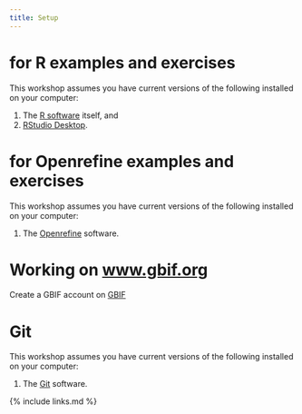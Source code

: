 ```yaml
---
title: Setup
---
```


# for R examples and exercises
This workshop assumes you have current versions of the following installed on your computer:

1. The [R software](https://cran.r-project.org/mirrors.html) itself, and
1. [RStudio Desktop](https://www.rstudio.com/products/rstudio/download/#download).

# for Openrefine examples and exercises

This workshop assumes you have current versions of the following installed on your computer:

1. The [Openrefine](https://www.openrefine.org/) software.

# Working on www.gbif.org

Create a GBIF account on [GBIF](www.gbif.org)


# Git

This workshop assumes you have current versions of the following installed on your computer:

1. The [Git](https://git-scm.com/) software.

{% include links.md %}
